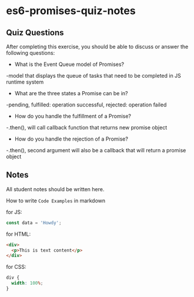 # es6-promises-quiz-notes

## Quiz Questions

After completing this exercise, you should be able to discuss or answer the following questions:

- What is the Event Queue model of Promises?

-model that displays the queue of tasks that need to be completed in JS runtime system

- What are the three states a Promise can be in?

-pending, fulfilled: operation successful, rejected: operation failed

- How do you handle the fulfillment of a Promise?

-.then(), will call callback function that returns new promise object

- How do you handle the rejection of a Promise?

-.then(), second argument will also be a callback that will return a promise object

## Notes

All student notes should be written here.

How to write `Code Examples` in markdown

for JS:

```javascript
const data = 'Howdy';
```

for HTML:

```html
<div>
  <p>This is text content</p>
</div>
```

for CSS:

```css
div {
  width: 100%;
}
```
